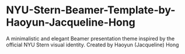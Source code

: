 # NYU-Stern-Beamer-Template-by-Haoyun-Jacqueline-Hong
A minimalistic and elegant Beamer presentation theme inspired by the official NYU Stern visual identity.  Created by Haoyun (Jacqueline) Hong
